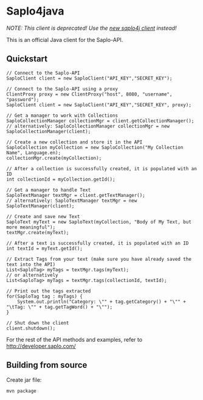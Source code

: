 Saplo4java
=======

_NOTE: This client is deprecated! Use the [new saplo4j client](/saplo/saplo4j "saplo4j") instead!_

This is an official Java client for the Saplo-API.

Quickstart
----------

    // Connect to the Saplo-API
    SaploClient client = new SaploClient("API_KEY","SECRET_KEY");

    // Connect to the Saplo-API using a proxy
    ClientProxy proxy = new ClientProxy("host", 8080, "username", "password");
    SaploClient client = new SaploClient("API_KEY","SECRET_KEY", proxy);
    
    // Get a manager to work with Collections
    SaploCollectionManager collectionMgr = client.getCollectionManager();
    // alternatively: SaploCollectionManager collectionMgr = new SaploCollectionManager(client);

    // Create a new collection and store it in the API
    SaploCollection myCollection = new SaploCollection("My Collection Name", Language.en);
    collectionMgr.create(myCollection);
    
    // After a collection is successfully created, it is populated with an ID 
    int collectionId = myCollection.getId();
    
    // Get a manager to handle Text
    SaploTextManager textMgr = client.getTextManager();
    // alternatively: SaploTextManager textMgr = new SaploTextManager(client);
	
    // Create and save new Text
    SaploText myText = new SaploText(myCollection, "Body of My Text, but more meaningful");
    textMgr.create(myText);
	
    // After a text is successfully created, it is populated with an ID
    int textId = myText.getId();
	    
    // Extract Tags from your text (make sure you have already saved the text into the API)
    List<SaploTag> myTags = textMgr.tags(myText);
    // or alternatively
    List<SaploTag> myTags = textMgr.tags(collectionId, textId);
    
    // Print out the tags extracted
    for(SaploTag tag : myTags) {
    	System.out.println("Category: \"" + tag.getCategory() + "\"" + "\tTag: \"" + tag.getTagWord() + "\"");
    }
    
    // Shut down the client
    client.shutdown();
        
For the rest of the API methods and examples, refer to http://developer.saplo.com/
    
    
Building from source
------------------

Create jar file:

    mvn package

